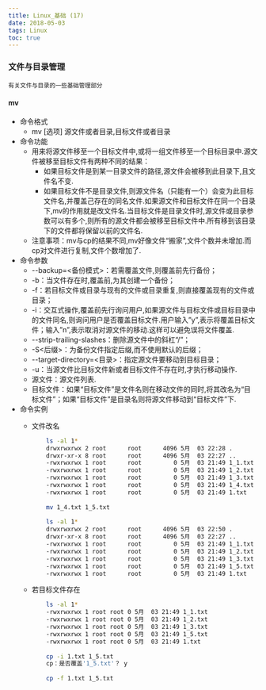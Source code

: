 ```yaml
---
title: Linux_基础 (17)
date: 2018-05-03
tags: Linux
toc: true
---
```


### 文件与目录管理
    有关文件与目录的一些基础管理部分

<!-- more -->

#### mv
- 命令格式
    * mv [选项] 源文件或者目录,目标文件或者目录
- 命令功能
    * 用来将源文件移至一个目标文件中,或将一组文件移至一个目标目录中.源文件被移至目标文件有两种不同的结果：
        * 如果目标文件是到某一目录文件的路径,源文件会被移到此目录下,且文件名不变.
        * 如果目标文件不是目录文件,则源文件名（只能有一个）会变为此目标文件名,并覆盖己存在的同名文件.如果源文件和目标文件在同一个目录下,mv的作用就是改文件名.当目标文件是目录文件时,源文件或目录参数可以有多个,则所有的源文件都会被移至目标文件中.所有移到该目录下的文件都将保留以前的文件名.
    * 注意事项：mv与cp的结果不同,mv好像文件“搬家”,文件个数并未增加.而cp对文件进行复制,文件个数增加了.
- 命令参数
    * --backup=<备份模式>：若需覆盖文件,则覆盖前先行备份；
	* -b：当文件存在时,覆盖前,为其创建一个备份；
	* -f：若目标文件或目录与现有的文件或目录重复,则直接覆盖现有的文件或目录；
	* -i：交互式操作,覆盖前先行询问用户,如果源文件与目标文件或目标目录中的文件同名,则询问用户是否覆盖目标文件.用户输入”y”,表示将覆盖目标文件；输入”n”,表示取消对源文件的移动.这样可以避免误将文件覆盖.
	* --strip-trailing-slashes：删除源文件中的斜杠“/”；
	* -S<后缀>：为备份文件指定后缀,而不使用默认的后缀；
	* --target-directory=<目录>：指定源文件要移动到目标目录；
	* -u：当源文件比目标文件新或者目标文件不存在时,才执行移动操作.
    * 源文件：源文件列表.
    * 目标文件：如果“目标文件”是文件名则在移动文件的同时,将其改名为“目标文件”；如果“目标文件”是目录名则将源文件移动到“目标文件”下.
- 命令实例
    * 文件改名
        ```bash
            ls -al 1* 
            drwxrwxrwx 2 root      root      4096 5月  03 22:28 .
            drwxr-xr-x 8 root      root      4096 5月  03 22:27 ..
            -rwxrwxrwx 1 root      root         0 5月  03 21:49 1_1.txt
            -rwxrwxrwx 1 root      root         0 5月  03 21:49 1_2.txt
            -rwxrwxrwx 1 root      root         0 5月  03 21:49 1_3.txt
            -rwxrwxrwx 1 root      root         0 5月  03 21:49 1_4.txt
            -rwxrwxrwx 1 root      root         0 5月  03 21:49 1.txt
            
            mv 1_4.txt 1_5.txt
            
            ls -al 1* 
            drwxrwxrwx 2 root      root      4096 5月  03 22:50 .
            drwxr-xr-x 8 root      root      4096 5月  03 22:27 ..
            -rwxrwxrwx 1 root      root         0 5月  03 21:49 1_1.txt
            -rwxrwxrwx 1 root      root         0 5月  03 21:49 1_2.txt
            -rwxrwxrwx 1 root      root         0 5月  03 21:49 1_3.txt
            -rwxrwxrwx 1 root      root         0 5月  03 21:49 1_5.txt
            -rwxrwxrwx 1 root      root         0 5月  03 21:49 1.txt
        ```

    * 若目标文件存在
        ```bash
            ls -al 1*
            -rwxrwxrwx 1 root root 0 5月  03 21:49 1_1.txt
            -rwxrwxrwx 1 root root 0 5月  03 21:49 1_2.txt
            -rwxrwxrwx 1 root root 0 5月  03 21:49 1_3.txt
            -rwxrwxrwx 1 root root 0 5月  03 21:49 1_5.txt
            -rwxrwxrwx 1 root root 0 5月  03 21:49 1.txt
            
            cp -i 1.txt 1_5.txt
            cp：是否覆盖'1_5.txt'？ y
            
            cp -f 1.txt 1_5.txt
        ```   